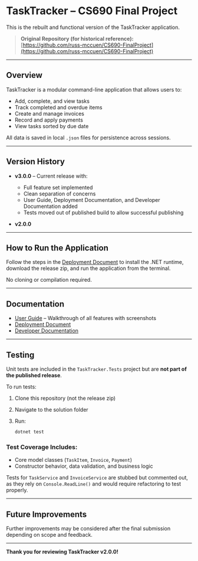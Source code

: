 # TaskTracker – CS690 Final Project

This is the rebuilt and functional version of the TaskTracker application.

> **Original Repository (for historical reference):**  
> [https://github.com/russ-mccuen/CS690-FinalProject](https://github.com/russ-mccuen/CS690-FinalProject)

---

## Overview

TaskTracker is a modular command-line application that allows users to:

- Add, complete, and view tasks
- Track completed and overdue items
- Create and manage invoices
- Record and apply payments
- View tasks sorted by due date

All data is saved in local `.json` files for persistence across sessions.

---

## Version History

- **v3.0.0** – Current release with:
  - Full feature set implemented
  - Clean separation of concerns
  - User Guide, Deployment Documentation, and Developer Documentation added
  - Tests moved out of published build to allow successful publishing

- **v2.0.0**

---

## How to Run the Application

Follow the steps in the [Deployment Document](https://github.com/russ-mccuen/CS690-FinalProject--/wiki/Deployment-Document) to install the .NET runtime, download the release zip, and run the application from the terminal.  

No cloning or compilation required.

---

## Documentation

- [User Guide](https://github.com/russ-mccuen/CS690-FinalProject--/wiki/User-Guide) – Walkthrough of all features with screenshots
- [Deployment Document](https://github.com/russ-mccuen/CS690-FinalProject--/wiki/Deployment-Document)
- [Developer Documentation](https://github.com/russ-mccuen/CS690-FinalProject--/wiki/Developer-Documentation)

---

## Testing

Unit tests are included in the `TaskTracker.Tests` project but are **not part of the published release**.

To run tests:

1. Clone this repository (not the release zip)
2. Navigate to the solution folder
3. Run:

   ```bash
   dotnet test
   ```

### Test Coverage Includes:

- Core model classes (`TaskItem`, `Invoice`, `Payment`)
- Constructor behavior, data validation, and business logic

Tests for `TaskService` and `InvoiceService` are stubbed but commented out, as they rely on `Console.ReadLine()` and would require refactoring to test properly.

---

## Future Improvements

Further improvements may be considered after the final submission depending on scope and feedback.

---

**Thank you for reviewing TaskTracker v2.0.0!**
